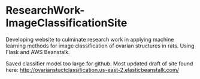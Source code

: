 # ResearchWork-ImageClassificationSite
Developing website to culminate research work in applying machine learning methods for image classification of ovarian structures in rats. Using Flask and AWS Beanstalk.

Saved classifier model too large for github. Most updated draft of site found here:
http://ovarianstuctclassification.us-east-2.elasticbeanstalk.com/

